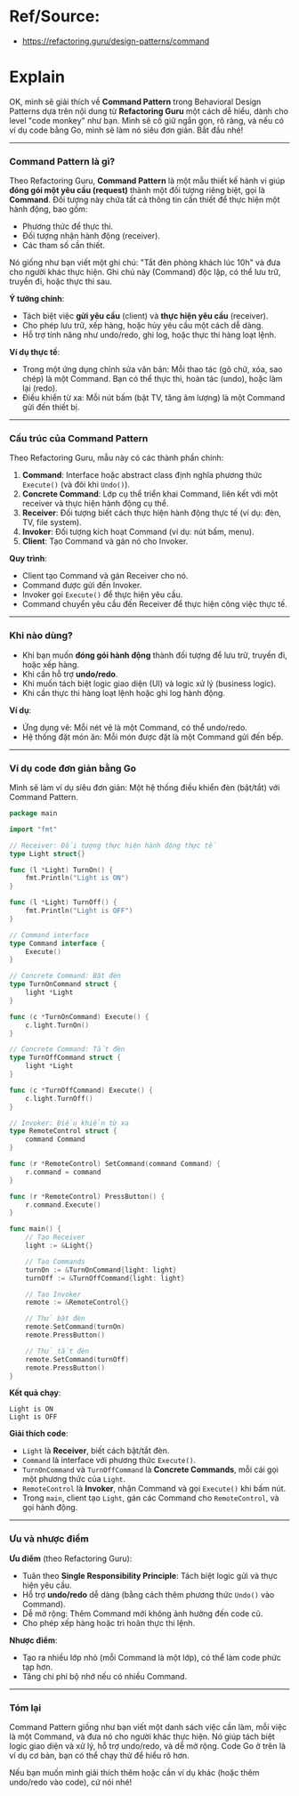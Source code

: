 # Ref/Source: 
- https://refactoring.guru/design-patterns/command

# Explain
OK, mình sẽ giải thích về **Command Pattern** trong Behavioral Design Patterns dựa trên nội dung từ **Refactoring Guru** một cách dễ hiểu, dành cho level "code monkey" như bạn. Mình sẽ cố giữ ngắn gọn, rõ ràng, và nếu có ví dụ code bằng Go, mình sẽ làm nó siêu đơn giản. Bắt đầu nhé!

---

### **Command Pattern là gì?**

Theo Refactoring Guru, **Command Pattern** là một mẫu thiết kế hành vi giúp **đóng gói một yêu cầu (request)** thành một đối tượng riêng biệt, gọi là **Command**. Đối tượng này chứa tất cả thông tin cần thiết để thực hiện một hành động, bao gồm:
- Phương thức để thực thi.
- Đối tượng nhận hành động (receiver).
- Các tham số cần thiết.

Nó giống như bạn viết một ghi chú: "Tắt đèn phòng khách lúc 10h" và đưa cho người khác thực hiện. Ghi chú này (Command) độc lập, có thể lưu trữ, truyền đi, hoặc thực thi sau.

**Ý tưởng chính**:
- Tách biệt việc **gửi yêu cầu** (client) và **thực hiện yêu cầu** (receiver).
- Cho phép lưu trữ, xếp hàng, hoặc hủy yêu cầu một cách dễ dàng.
- Hỗ trợ tính năng như undo/redo, ghi log, hoặc thực thi hàng loạt lệnh.

**Ví dụ thực tế**:
- Trong một ứng dụng chỉnh sửa văn bản: Mỗi thao tác (gõ chữ, xóa, sao chép) là một Command. Bạn có thể thực thi, hoàn tác (undo), hoặc làm lại (redo).
- Điều khiển từ xa: Mỗi nút bấm (bật TV, tăng âm lượng) là một Command gửi đến thiết bị.

---

### **Cấu trúc của Command Pattern**

Theo Refactoring Guru, mẫu này có các thành phần chính:
1. **Command**: Interface hoặc abstract class định nghĩa phương thức `Execute()` (và đôi khi `Undo()`).
2. **Concrete Command**: Lớp cụ thể triển khai Command, liên kết với một receiver và thực hiện hành động cụ thể.
3. **Receiver**: Đối tượng biết cách thực hiện hành động thực tế (ví dụ: đèn, TV, file system).
4. **Invoker**: Đối tượng kích hoạt Command (ví dụ: nút bấm, menu).
5. **Client**: Tạo Command và gán nó cho Invoker.

**Quy trình**:
- Client tạo Command và gán Receiver cho nó.
- Command được gửi đến Invoker.
- Invoker gọi `Execute()` để thực hiện yêu cầu.
- Command chuyển yêu cầu đến Receiver để thực hiện công việc thực tế.

---

### **Khi nào dùng?**
- Khi bạn muốn **đóng gói hành động** thành đối tượng để lưu trữ, truyền đi, hoặc xếp hàng.
- Khi cần hỗ trợ **undo/redo**.
- Khi muốn tách biệt logic giao diện (UI) và logic xử lý (business logic).
- Khi cần thực thi hàng loạt lệnh hoặc ghi log hành động.

**Ví dụ**:
- Ứng dụng vẽ: Mỗi nét vẽ là một Command, có thể undo/redo.
- Hệ thống đặt món ăn: Mỗi món được đặt là một Command gửi đến bếp.

---

### **Ví dụ code đơn giản bằng Go**

Mình sẽ làm ví dụ siêu đơn giản: Một hệ thống điều khiển đèn (bật/tắt) với Command Pattern.

```go
package main

import "fmt"

// Receiver: Đối tượng thực hiện hành động thực tế
type Light struct{}

func (l *Light) TurnOn() {
    fmt.Println("Light is ON")
}

func (l *Light) TurnOff() {
    fmt.Println("Light is OFF")
}

// Command interface
type Command interface {
    Execute()
}

// Concrete Command: Bật đèn
type TurnOnCommand struct {
    light *Light
}

func (c *TurnOnCommand) Execute() {
    c.light.TurnOn()
}

// Concrete Command: Tắt đèn
type TurnOffCommand struct {
    light *Light
}

func (c *TurnOffCommand) Execute() {
    c.light.TurnOff()
}

// Invoker: Điều khiển từ xa
type RemoteControl struct {
    command Command
}

func (r *RemoteControl) SetCommand(command Command) {
    r.command = command
}

func (r *RemoteControl) PressButton() {
    r.command.Execute()
}

func main() {
    // Tạo Receiver
    light := &Light{}

    // Tạo Commands
    turnOn := &TurnOnCommand{light: light}
    turnOff := &TurnOffCommand{light: light}

    // Tạo Invoker
    remote := &RemoteControl{}

    // Thử bật đèn
    remote.SetCommand(turnOn)
    remote.PressButton()

    // Thử tắt đèn
    remote.SetCommand(turnOff)
    remote.PressButton()
}
```

**Kết quả chạy**:
```
Light is ON
Light is OFF
```

**Giải thích code**:
- `Light` là **Receiver**, biết cách bật/tắt đèn.
- `Command` là interface với phương thức `Execute()`.
- `TurnOnCommand` và `TurnOffCommand` là **Concrete Commands**, mỗi cái gọi một phương thức của `Light`.
- `RemoteControl` là **Invoker**, nhận Command và gọi `Execute()` khi bấm nút.
- Trong `main`, client tạo `Light`, gán các Command cho `RemoteControl`, và gọi hành động.

---

### **Ưu và nhược điểm**

**Ưu điểm** (theo Refactoring Guru):
- Tuân theo **Single Responsibility Principle**: Tách biệt logic gửi và thực hiện yêu cầu.
- Hỗ trợ **undo/redo** dễ dàng (bằng cách thêm phương thức `Undo()` vào Command).
- Dễ mở rộng: Thêm Command mới không ảnh hưởng đến code cũ.
- Cho phép xếp hàng hoặc trì hoãn thực thi lệnh.

**Nhược điểm**:
- Tạo ra nhiều lớp nhỏ (mỗi Command là một lớp), có thể làm code phức tạp hơn.
- Tăng chi phí bộ nhớ nếu có nhiều Command.

---

### **Tóm lại**

Command Pattern giống như bạn viết một danh sách việc cần làm, mỗi việc là một Command, và đưa nó cho người khác thực hiện. Nó giúp tách biệt logic giao diện và xử lý, hỗ trợ undo/redo, và dễ mở rộng. Code Go ở trên là ví dụ cơ bản, bạn có thể chạy thử để hiểu rõ hơn.

Nếu bạn muốn mình giải thích thêm hoặc cần ví dụ khác (hoặc thêm undo/redo vào code), cứ nói nhé!